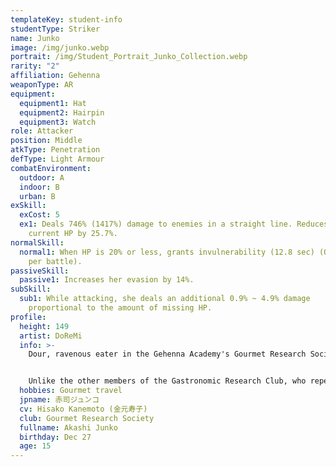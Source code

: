 ```yaml
---
templateKey: student-info
studentType: Striker
name: Junko
image: /img/junko.webp
portrait: /img/Student_Portrait_Junko_Collection.webp
rarity: "2"
affiliation: Gehenna
weaponType: AR
equipment:
  equipment1: Hat
  equipment2: Hairpin
  equipment3: Watch
role: Attacker
position: Middle
atkType: Penetration
defType: Light Armour
combatEnvironment:
  outdoor: A
  indoor: B
  urban: B
exSkill:
  exCost: 5
  ex1: Deals 746% (1417%) damage to enemies in a straight line. Reduces own
    current HP by 25.7%.
normalSkill:
  normal1: When HP is 20% or less, grants invulnerability (12.8 sec) (Only once
    per battle).
passiveSkill:
  passive1: Increases her evasion by 14%.
subSkill:
  sub1: While attacking, she deals an additional 0.9% ~ 4.9% damage
    proportional to the amount of missing HP.
profile:
  height: 149
  artist: DoReMi
  info: >-
    Dour, ravenous eater in the Gehenna Academy's Gourmet Research Society.


    Unlike the other members of the Gastronomic Research Club, who repeatedly eat ghetto food and binge eat, she enjoys sensible gastronomy, but sometimes loses her reasoning when she is confronted with delicious food.
  hobbies: Gourmet travel
  jpname: 赤司ジュンコ
  cv: Hisako Kanemoto (金元寿子)
  club: Gourmet Research Society
  fullname: Akashi Junko
  birthday: Dec 27
  age: 15
---
```

